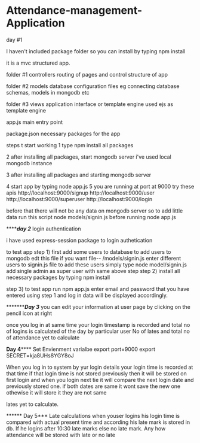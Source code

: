 # Attendance-management-Application


day #1

I haven't included package folder so you can install by typing npm install

it is a mvc structured app.

folder #1 controllers
  routing of pages and control structure of app
  
folder #2 models
  database configuration files
  eg connecting database
  schemas, models in mongodb etc
 
 folder #3 views
  application interface or template engine
  used ejs as template engine 
  
app.js main entry point

package.json necessary packages for the app

steps t start working 
1 type npm install all packages 

2 after installing all packages, start mongodb server i've used local mongodb instance

3 after installing all packages and starting mongodb server

4 start app by typing 
  node app.js
5 you are running at port at 9000
 try these apis
  http://localhost:9000/signup
  http://localhost:9000/user
  http://localhost:9000/superuser
  http://localhost:9000/login
  
  before that there will not be any data on mongodb server so to add little data
  run this script node models/signin.js
  before running node app.js
  
  
  
  ***************day 2***********
  login authentication
  
  i have used express-session package to login authetication
  
  to test app
  step 1) first add some users to database to add users to mongodb edt this file if you want  file--  /models/signin.js
    enter different users to signin.js file
    to add these users simply    type node model/signin.js
    add single admin as super user with same above step 
  step 2)  install all necessary packages by typing npm install
  
  step 3) to test app run   npm app.js 
    enter email and password that you have entered using step 1 and log in 
    data will be displayed accordingly.
    
    
    
********************************Day 3*************************
you can edit your information at user page by clicking on the pencil icon at right

once you log in at same time your login timestamp is recorded and total no of logins is calculated of the day by 
particular  user
No of lates and total no of attendance yet to calculate



**************Day 4******************
Set Envienment varialbe
export port=9000
export SECRET=kja8UHs8YGY8oJ

When you log in to system by yur login details your login time is recorded at that time if that login time is not stored previously then it will be stored on first login and when you login next tie it will compare the next login date and previously stored one. if both dates are same it wont save the new one othewise it will store it they are not same


lates yet to calculate.


****** Day 5***
Late calculations
when youser logins his  login time is compared with actual present time and according his late mark is stored in db.
If he logins after 10:30 late marks else no late mark.
Any how attendance will be stored with late or no late

